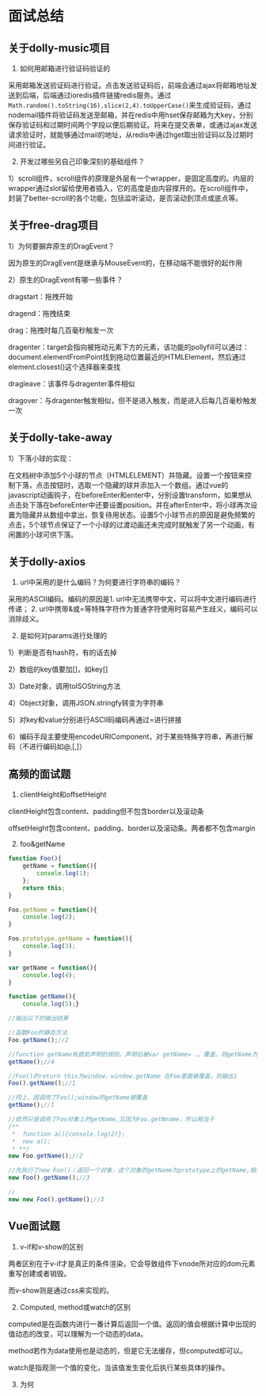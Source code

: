 # 面试总结

## 关于dolly-music项目

1. 如何用邮箱进行验证码验证的

采用邮箱发送验证码进行验证。点击发送验证码后，前端会通过ajax将邮箱地址发送到后端，后端通过ioredis插件链接redis服务。通过`Math.random().toString(16).slice(2,4).toUpperCase()`来生成验证码，通过nodemail插件将验证码发送至邮箱，并在redis中用hset保存邮箱为大key，分别保存验证码和过期时间两个字段以便后期验证。将来在提交表单，或通过ajax发送请求验证时，就能够通过mail的地址，从redis中通过hget取出验证码以及过期时间进行验证。

2. 开发过哪些另自己印象深刻的基础组件？

1）scroll组件，scroll组件的原理是外层有一个wrapper，是固定高度的。内层的wrapper通过slot留给使用者插入，它的高度是由内容撑开的。在scroll组件中，封装了better-scroll的各个功能，包括监听滚动，是否滚动到顶点或底点等。

## 关于free-drag项目

1）为何要摒弃原生的DragEvent？

因为原生的DragEvent是继承与MouseEvent的，在移动端不能很好的起作用

2）原生的DragEvent有哪一些事件？

dragstart：拖拽开始

dragend：拖拽结束

drag：拖拽时每几百毫秒触发一次

dragenter：target会指向被拖动元素下方的元素，该功能的pollyfill可以通过：document.elementFromPoint找到拖动位置最近的HTMLElement，然后通过element.closest()这个选择器来查找

dragleave：该事件与dragenter事件相似

dragover：与dragenter触发相似，但不是进入触发，而是进入后每几百毫秒触发一次

## 关于dolly-take-away

1）下落小球的实现：

在文档树中添加5个小球的节点（HTMLELEMENT）并隐藏。设置一个按钮来控制下落，点击按钮时，选取一个隐藏的球并添加入一个数组。通过vue的javascript动画钩子，在beforeEnter和enter中，分别设置transform，如果想从点击处下落在beforeEnter中还要设置position。并在afterEnter中，将小球再次设置为隐藏并从数组中拿出，恢复待用状态。设置5个小球节点的原因是避免频繁的点击，5个球节点保证了一个小球的过渡动画还未完成时就触发了另一个动画，有闲置的小球可供下落。

## 关于dolly-axios

1. url中采用的是什么编码？为何要进行字符串的编码？

采用的ASCII编码。编码的原因是1. url中无法携带中文，可以将中文进行编码进行传递； 2. url中携带&或=等特殊字符作为普通字符使用时容易产生歧义，编码可以消除歧义。

2. 是如何对params进行处理的

1）判断是否有hash符，有的话去掉

2）数组的key值要加[]，如key[]

3）Date对象，调用toISOString方法

4）Object对象，调用JSON.stringfy转变为字符串

5）对key和value分别进行ASCII码编码再通过=进行拼接

6）编码手段主要使用encodeURIComponent，对于某些特殊字符串，再进行解码（不进行编码如@,[,]）

## 高频的面试题

1. clientHeight和offsetHeight

clientHeight包含content、padding但不包含border以及滚动条

offsetHeight包含content、padding、border以及滚动条。两者都不包含margin

2. foo&getName

```javascript
function Foo(){
    getName = function(){
        console.log(1);
    };
    return this;
} 

Foo.getName = function(){
    console.log(2);
}

Foo.prototype.getName = function(){
    console.log(3);
}

var getName = function(){
    console.log(4);
}

function getName(){
    console.log(5);}

//输出以下的输出结果

//函数Foo的静态方法
Foo.getName();//2

//function getName有提前声明的规则，声明后被var getName= 。。覆盖，则getName为4
getName();//4

//Foo()的return this为window，window.getName 在Foo里面被覆盖，则输出1
Foo().getName();//1

//同上，因调用了Foo();window的getName被覆盖
getName();//1

//依然只是调用了Foo对象上的getName,又因为Foo.getNname，所以相当于
/**
 *  function a(){console.log(2)};
 *  new a();
 * **/
new Foo.getName();//2

//先执行了new Foo()；返回一个对象，这个对象的getName为prototype上的getName,相当于(new Foo()).getName();
new Foo().getName();//3

//
new new Foo().getName();//3
```

## Vue面试题

1. v-if和v-show的区别

两者区别在于v-if才是真正的条件渲染，它会导致组件下vnode所对应的dom元素重写创建或者销毁。

而v-show则是通过css来实现的。

2. Computed, method或watch的区别

computed是在函数内进行一番计算后返回一个值。返回的值会根据计算中出现的值动态的改变，可以理解为一个动态的data。

method若作为data使用也是动态的，但是它无法缓存，但computed却可以。

watch是指观测一个值的变化，当该值发生变化后执行某些具体的操作。

3. 为何